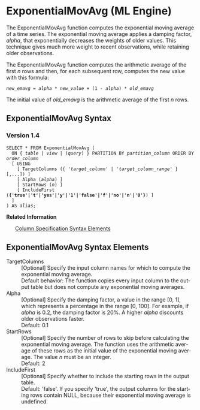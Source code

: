 <div class="nested0" aria-labelledby="ariaid-title1" topicindex="1" topicid="ddq1507056601981" id="ddq1507056601981"><h1 class="title topictitle1" id="ariaid-title1">ExponentialMovAvg (ML Engine)</h1><div class="body conbody">
<p class="p">The ExponentialMovAvg function computes the exponential moving average of a time series. The exponential moving average applies a damping factor, <var class="keyword varname">alpha</var>, that exponentially decreases the weights of older values. This technique gives much more weight to recent observations, while retaining older observations.</p>
<p class="p">The ExponentialMovAvg function computes the arithmetic average of the first <var class="keyword varname">n</var> rows and then, for each subsequent row, computes the new value with this formula:</p><pre class="pre codeblock" xml:space="preserve"><code><var class="keyword varname">new_emavg</var> = <var class="keyword varname">alpha</var> * <var class="keyword varname">new_value</var> + (1 - <var class="keyword varname">alpha</var>) * <var class="keyword varname">old_emavg</var></code></pre>
<p class="p">The initial value of <var class="keyword varname">old_emavg</var> is the arithmetic average of the first <var class="keyword varname">n</var> rows.</p></div><div class="topic reference nested1" aria-labelledby="ariaid-title2" topicindex="2" topicid="edn1507058864726" xml:lang="en-us" lang="en-us" id="edn1507058864726">
<h2 class="title topictitle2" id="ariaid-title2">ExponentialMovAvg Syntax</h2><div class="body refbody"><div class="section" id="edn1507058864726__section_N1000E_N1000C_N10001">
<h3 class="title sectiontitle">Version 1.4</h3><pre class="pre codeblock" xml:space="preserve"><code>SELECT * FROM ExponentialMovAvg (
  <span>ON { <var class="keyword varname">table</var> | <var class="keyword varname">view</var> | (<var class="keyword varname">query</var>) }</span> PARTITION BY <var class="keyword varname">partition_column</var> ORDER BY <var class="keyword varname">order_column</var>
  [ USING
    [ TargetColumns ({ '<var class="keyword varname">target_column</var>' | '<var class="keyword varname">target_column_range</var>' }[,...]) ]
    [ Alpha (<var class="keyword varname">alpha</var>) ]
    [ StartRows (<var class="keyword varname">n</var>) ]
    [ IncludeFirst (<span><b>{'true'|'t'|'yes'|'y'|'1'|'false'|'f'|'no'|'n'|'0'}</b></span>) ]
  ]
) AS <var class="keyword varname">alias</var>;</code></pre></div></div><div class="related-links"><div class="linklistheader"><p></p><b>Related Information</b></div>
<ul class="linklist linklist relinfo"><div class="linklistmember"><a href="ndv1557782188375.md">Column Specification Syntax Elements</a></div></ul></div></div><div class="topic reference nested1" aria-labelledby="ariaid-title3" topicindex="3" topicid="ldo1507056820372" xml:lang="en-us" lang="en-us" id="ldo1507056820372">
<h2 class="title topictitle2" id="ariaid-title3">ExponentialMovAvg Syntax Elements</h2><div class="body refbody"><div class="section" id="ldo1507056820372__section_N10011_N1000E_N10001"><dl class="dl parml"><dt class="dt pt dlterm">TargetColumns</dt><dd class="dd pd">[Optional] Specify the input column names for which to compute the exponential moving average.</dd><dd class="dd pd ddexpand">Default behavior: The function copies every input column to the output table but does not compute any exponential moving averages.</dd><dt class="dt pt dlterm">Alpha</dt><dd class="dd pd">[Optional] Specify the damping factor, a value in the range [0, 1], which represents a percentage in the range [0, 100]. For example, if <var class="keyword varname">alpha</var> is 0.2, the damping factor is 20%. A higher <var class="keyword varname">alpha</var> discounts older observations faster.</dd><dd class="dd pd ddexpand">Default: 0.1</dd><dt class="dt pt dlterm">StartRows</dt><dd class="dd pd">[Optional] Specify the number of rows to skip before calculating the exponential moving average. The function uses the arithmetic average of these rows as the initial value of the exponential moving average. The value <var class="keyword varname">n</var> must be an integer.</dd><dd class="dd pd ddexpand">Default: 2</dd><dt class="dt pt dlterm">IncludeFirst</dt><dd class="dd pd">[Optional] Specify whether to include the starting rows in the output table.</dd><dd class="dd pd ddexpand">Default: 'false'. If you specify 'true', the output columns for the starting rows contain NULL, because their exponential moving average is undefined.</dd></dl></div></div></div></div>
